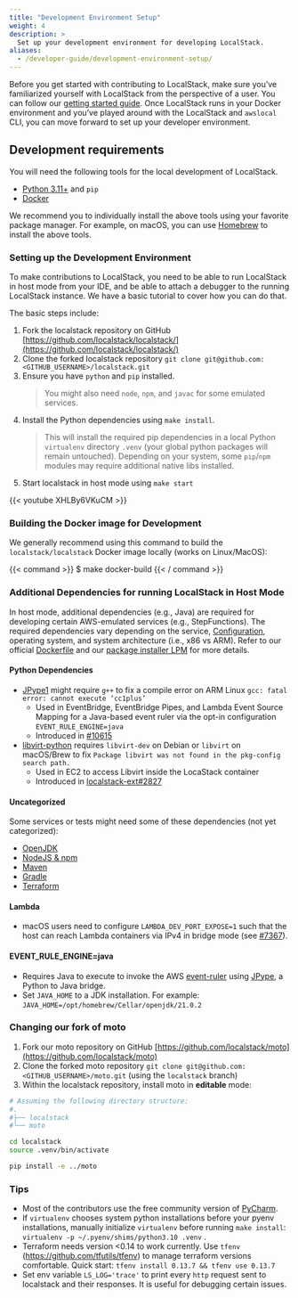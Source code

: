 ```yaml
---
title: "Development Environment Setup"
weight: 4
description: >
  Set up your development environment for developing LocalStack.
aliases:
  - /developer-guide/development-environment-setup/
---
```


Before you get started with contributing to LocalStack, make sure you’ve familiarized yourself with LocalStack from the perspective of a user.
You can follow our [getting started guide](https://docs.localstack.cloud/get-started/).
Once LocalStack runs in your Docker environment and you’ve played around with the LocalStack and `awslocal` CLI, you can move forward to set up your developer environment.

## Development requirements

You will need the following tools for the local development of LocalStack.

* [Python 3.11+](https://www.python.org/downloads/) and `pip`
* [Docker](https://docs.docker.com/desktop/)

We recommend you to individually install the above tools using your favorite package manager.
For example, on macOS, you can use [Homebrew](https://brew.sh/) to install the above tools.

### Setting up the Development Environment

To make contributions to LocalStack, you need to be able to run LocalStack in host mode from your IDE, and be able to attach a debugger to the running LocalStack instance.
We have a basic tutorial to cover how you can do that.

The basic steps include:

1. Fork the localstack repository on GitHub [https://github.com/localstack/localstack/](https://github.com/localstack/localstack/)
2. Clone the forked localstack repository `git clone git@github.com:<GITHUB_USERNAME>/localstack.git`
3. Ensure you have `python` and `pip` installed.
   > You might also need `node`, `npm`, and `javac` for some emulated services.
4. Install the Python dependencies using `make install`.
   > This will install the required pip dependencies in a local Python `virtualenv` directory `.venv` (your global python packages will remain untouched).
   > Depending on your system, some `pip`/`npm` modules may require additional native libs installed. 
5. Start localstack in host mode using `make start`

{{< youtube XHLBy6VKuCM >}}

### Building the Docker image for Development

We generally recommend using this command to build the `localstack/localstack` Docker image locally (works on Linux/MacOS):

{{< command >}}
$ make docker-build
{{< / command >}}

### Additional Dependencies for running LocalStack in Host Mode

In host mode, additional dependencies (e.g., Java) are required for developing certain AWS-emulated services (e.g., StepFunctions).
The required dependencies vary depending on the service, [Configuration](https://docs.localstack.cloud/references/configuration/), operating system, and system architecture (i.e., x86 vs ARM).
Refer to our official [Dockerfile](https://github.com/localstack/localstack/blob/master/Dockerfile) and our [package installer LPM](./Concepts/index.md#packages-and-installers) for more details.

#### Python Dependencies

* [JPype1](https://pypi.org/project/JPype1/) might require `g++` to fix a compile error on ARM Linux `gcc: fatal error: cannot execute ‘cc1plus’`
  * Used in EventBridge, EventBridge Pipes, and Lambda Event Source Mapping for a Java-based event ruler via the opt-in configuration `EVENT_RULE_ENGINE=java`
  * Introduced in [#10615](https://github.com/localstack/localstack/pull/10615)
* [libvirt-python](https://pypi.org/project/libvirt-python/) requires `libvirt-dev` on Debian or `libvirt` on macOS/Brew to fix `Package libvirt was not found in the pkg-config search path.`
  * Used in EC2 to access Libvirt inside the LocaStack container
  * Introduced in [localstack-ext#2827](https://github.com/localstack/localstack-ext/pull/2827)

#### Uncategorized

Some services or tests might need some of these dependencies (not yet categorized):

* [OpenJDK](https://openjdk.org/install/)
* [NodeJS & npm](https://nodejs.org/en/download/)
* [Maven](https://maven.apache.org/download.cgi)
* [Gradle](https://gradle.org/install/)
* [Terraform](https://www.terraform.io/downloads)

#### Lambda

* macOS users need to configure `LAMBDA_DEV_PORT_EXPOSE=1` such that the host can reach Lambda containers via IPv4 in bridge mode (see [#7367](https://github.com/localstack/localstack/pull/7367)).  

#### EVENT_RULE_ENGINE=java

* Requires Java to execute to invoke the AWS [event-ruler](https://github.com/aws/event-ruler) using [JPype](https://github.com/jpype-project/jpype), a Python to Java bridge.
* Set `JAVA_HOME` to a JDK installation. For example: `JAVA_HOME=/opt/homebrew/Cellar/openjdk/21.0.2`

### Changing our fork of moto

1. Fork our moto repository on GitHub [https://github.com/localstack/moto](https://github.com/localstack/moto)
2. Clone the forked moto repository `git clone git@github.com:<GITHUB_USERNAME>/moto.git` (using the `localstack` branch)
3. Within the localstack repository, install moto in **editable** mode:

```sh
# Assuming the following directory structure:
#.
#├── localstack
#└── moto

cd localstack
source .venv/bin/activate

pip install -e ../moto
```

### Tips

* Most of the contributors use the free community version of [PyCharm](https://www.jetbrains.com/pycharm/).
* If `virtualenv` chooses system python installations before your pyenv installations, manually initialize `virtualenv` before running `make install`: `virtualenv -p ~/.pyenv/shims/python3.10 .venv` .
* Terraform needs version <0.14 to work currently. Use `tfenv` (<https://github.com/tfutils/tfenv>) to manage terraform versions comfortable. Quick start: `tfenv install 0.13.7 && tfenv use 0.13.7`
* Set env variable `LS_LOG='trace'` to print every `http` request sent to localstack and their responses. It is useful for debugging certain issues.
